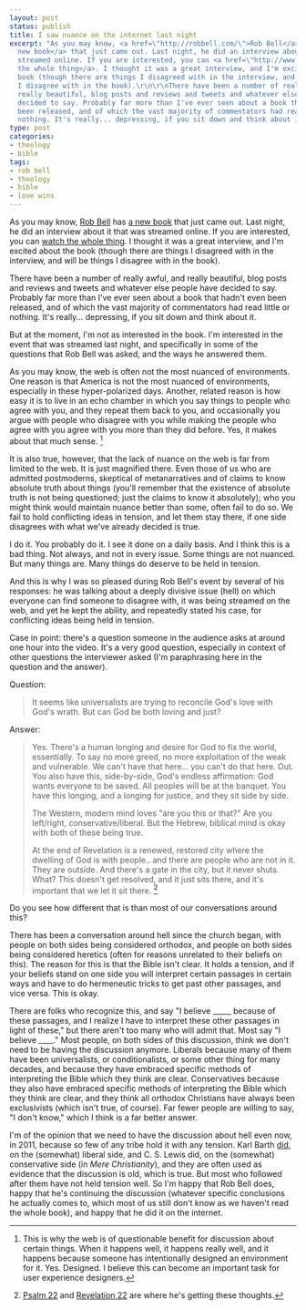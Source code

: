 ```yaml
---
layout: post
status: publish
title: I saw nuance on the internet last night
excerpt: "As you may know, <a href=\"http://robbell.com/\">Rob Bell</a> has <a href=\"http://www.amazon.com/gp/product/006204964X/ref=as_li_ss_tl?ie=UTF8&amp;tag=jonathanstega-20&amp;linkCode=as2&amp;camp=1789&amp;creative=390957&amp;creativeASIN=006204964X\">a
  new book</a> that just came out. Last night, he did an interview about it that was
  streamed online. If you are interested, you can <a href=\"http://www.livestream.com/lovewins/video?clipId=pla_9997e760-b88d-4294-91a8-142e5ed1c619\">watch
  the whole thing</a>. I thought it was a great interview, and I'm excited about the
  book (though there are things I disagreed with in the interview, and will be things
  I disagree with in the book).\r\n\r\nThere have been a number of really awful, and
  really beautiful, blog posts and reviews and tweets and whatever else people have
  decided to say. Probably far more than I've ever seen about a book that hadn't even
  been released, and of which the vast majority of commentators had read little or
  nothing. It's really... depressing, if you sit down and think about it."
type: post
categories:
- theology
- bible
tags:
- rob bell
- theology
- bible
- love wins
---
```

As you may know, <a href="http://robbell.com/">Rob Bell</a> has <a href="http://www.amazon.com/gp/product/006204964X/ref=as_li_ss_tl?ie=UTF8&amp;tag=jonathanstega-20&amp;linkCode=as2&amp;camp=1789&amp;creative=390957&amp;creativeASIN=006204964X">a new book</a> that just came out. Last night, he did an interview about it that was streamed online. If you are interested, you can <a href="http://www.livestream.com/lovewins/video?clipId=pla_9997e760-b88d-4294-91a8-142e5ed1c619">watch the whole thing</a>. I thought it was a great interview, and I'm excited about the book (though there are things I disagreed with in the interview, and will be things I disagree with in the book).

There have been a number of really awful, and really beautiful, blog posts and reviews and tweets and whatever else people have decided to say. Probably far more than I've ever seen about a book that hadn't even been released, and of which the vast majority of commentators had read little or nothing. It's really... depressing, if you sit down and think about it.

But at the moment, I'm not as interested in the book. I'm interested in the event that was streamed last night, and specifically in some of the questions that Rob Bell was asked, and the ways he answered them.

As you may know, the web is often not the most nuanced of environments. One reason is that America is not the most nuanced of environments, especially in these hyper-polarized days. Another, related reason is how easy it is to live in an echo chamber in which you say things to people who agree with you, and they repeat them back to you, and occasionally you argue with people who disagree with you while making the people who agree with you agree with you more than they did before. Yes, it makes about that much sense. [^1]

It is also true, however, that the lack of nuance on the web is far from limited to the web. It is just magnified there. Even those of us who are admitted postmoderns, skeptical of metanarratives and of claims to know absolute truth about things (you'll remember that the existence of absolute truth is not being questioned; just the claims to know it absolutely); who you might think would maintain nuance better than some, often fail to do so. We fail to hold conflicting ideas in tension, and let them stay there, if one side disagrees with what we've already decided is true.

I do it. You probably do it. I see it done on a daily basis. And I think this is a bad thing. Not always, and not in every issue. Some things are not nuanced. But many things are. Many things do deserve to be held in tension.

And this is why I was so pleased during Rob Bell's event by several of his responses: he was talking about a deeply divisive issue (hell) on which everyone can find someone to disagree with, it was being streamed on the web, and yet he kept the ability, and repeatedly stated his case, for conflicting ideas being held in tension.

Case in point: there's a question someone in the audience asks at around one hour into the video. It's a very good question, especially in context of other questions the interviewer asked (I'm paraphrasing here in the question and the answer).

Question:

<blockquote><p>It seems like universalists are trying to reconcile God's love with God's wrath. But can God be both loving and just?</p></blockquote>

Answer:

> Yes. There's a human longing and desire for God to fix the world, essentially. To say no more greed, no more exploitation of the weak and vulnerable. We can't have that here... you can't do that here. Out. You also have this, side-by-side, God's endless affirmation: God wants everyone to be saved. All peoples will be at the banquet. You have this longing, and a longing for justice, and they sit side by side.
> 
> The Western, modern mind loves "are you this or that?" Are you left/right, conservative/liberal. But the Hebrew, biblical mind is okay with both of these being true.
> 
> At the end of Revelation is a renewed, restored city where the dwelling of God is with people.. and there are people who are not in it. They are outside. And there's a gate in the city, but it never shuts. What? This doesn't get resolved, and it just sits there, and it's important that we let it sit there. [^2]

Do you see how different that is than most of our conversations around this?

There has been a conversation around hell since the church began, with people on both sides being considered orthodox, and people on both sides being considered heretics (often for reasons unrelated to their beliefs on this). The reason for this is that the Bible isn't clear. It holds a tension, and if your beliefs stand on one side you will interpret certain passages in certain ways and have to do hermeneutic tricks to get past other passages, and vice versa. This is okay.

There are folks who recognize this, and say "I believe _____ because of these passages, and I realize I have to interpret these other passages in light of these," but there aren't too many who will admit that. Most say "I believe ____." Most people, on both sides of this discussion, think we don't need to be having the discussion anymore. Liberals because many of them have been universalists, or conditionalists, or some other thing for many decades, and because they have embraced specific methods of interpreting the Bible which they think are clear. Conservatives because they also have embraced specific methods of interpreting the Bible which they think are clear, and they think all orthodox Christians have always been exclusivists (which isn't true, of course). Far fewer people are willing to say, "I don't know," which I think is a far better answer.

I'm of the opinion that we need to have the discussion about hell even now, in 2011, because so few of any tribe hold it with any tension. Karl Barth <a href="http://www.theopedia.com/Theology_of_Karl_Barth#Universalism.3F">did</a>, on the (somewhat) liberal side, and C. S. Lewis did, on the (somewhat) conservative side (in <em>Mere Christianity</em>), and they are often used as evidence that the discussion is old, which is true. But most who followed after them have not held tension well. So I'm happy that Rob Bell does, happy that he's continuing the discussion (whatever specific conclusions he actually comes to, which most of us still don't know as we haven't read the whole book), and happy that he did it on the internet.

[^1]: This is why the web is of questionable benefit for discussion about certain things. When it happens well, it happens really well, and it happens because someone has intentionally designed an environment for it. Yes. Designed. I believe this can become an important task for user experience designers.
[^2]: <a href="http://www.biblegateway.com/passage/?search=psalm%2022:27-31&amp;version=NIV">Psalm 22</a> and <a href="http://www.biblegateway.com/passage/?search=Revelation+21&amp;version=NIV">Revelation 22</a> are where he's getting these thoughts.